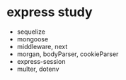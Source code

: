 # express study
  - sequelize
  - mongoose
  - middleware, next
  - morgan, bodyParser, cookieParser
  - express-session
  - multer, dotenv
